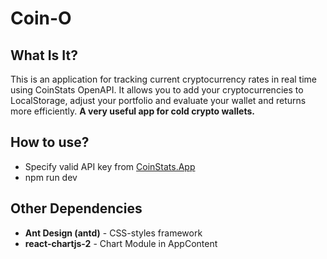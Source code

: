 # Coin-O

## What Is It?

This is an application for tracking current cryptocurrency rates in real time using CoinStats OpenAPI. It allows you to add your cryptocurrencies to LocalStorage, adjust your portfolio and evaluate your wallet and returns more efficiently. **A very useful app for cold crypto wallets.**

## How to use?

- Specify valid API key from [CoinStats.App](https://coinstats.app/)
- npm run dev

## Other Dependencies

- **Ant Design (antd)** - CSS-styles framework
- **react-chartjs-2** - Chart Module in AppContent
